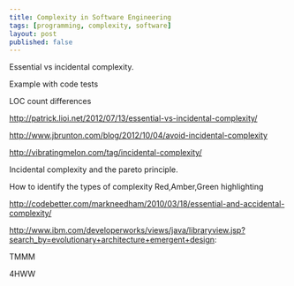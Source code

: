 ```yaml
---
title: Complexity in Software Engineering
tags: [programming, complexity, software]
layout: post
published: false
---
```


Essential vs incidental complexity.

Example with code tests

LOC count differences

http://patrick.lioi.net/2012/07/13/essential-vs-incidental-complexity/

http://www.jbrunton.com/blog/2012/10/04/avoid-incidental-complexity

http://vibratingmelon.com/tag/incidental-complexity/

Incidental complexity and the pareto principle.

How to identify the types of complexity Red,Amber,Green highlighting

http://codebetter.com/markneedham/2010/03/18/essential-and-accidental-complexity/

http://www.ibm.com/developerworks/views/java/libraryview.jsp?search_by=evolutionary+architecture+emergent+design:

TMMM

4HWW

